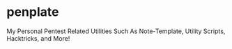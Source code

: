 # penplate
My Personal Pentest Related Utilities Such As Note-Template, Utility Scripts, Hacktricks, and More!
